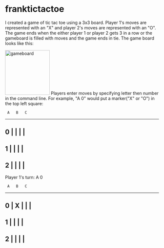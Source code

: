 # franktictactoe
I created a game of tic tac toe using a 3x3 board. Player 1's moves are represented with an "X" and player 2's moves are represented with an "O". The game ends when the either player 1 or player 2 gets 3 in a row or the gameboard is filled with moves and the game ends in tie.
The game board looks like this:

<img width="146" alt="gameboard" src="https://user-images.githubusercontent.com/44479274/194770760-deb6c3c8-7a73-41b4-a6f6-1c1c4abda7d7.png"> 
Players enter moves by specifying letter then number in the command line. For example, "A 0" would put a marker("X" or "O") in the top left square:


     A   B   C
   -------------
0  |   |   |   | 
   -------------
1  |   |   |   | 
   -------------
2  |   |   |   | 
   -------------
Player 1's turn: A 0

     A   B   C
   -------------
0  | X |   |   | 
   -------------
1  |   |   |   | 
   -------------
2  |   |   |   | 
   -------------

   
